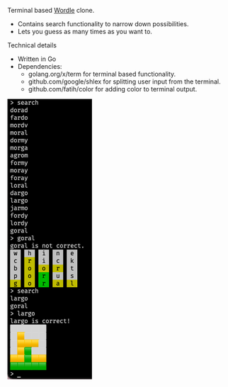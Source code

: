Terminal based [Wordle](https://www.powerlanguage.co.uk/wordle/) clone.

* Contains search functionality to narrow down possibilities.
* Lets you guess as many times as you want to.

Technical details

* Written in Go
* Dependencies: 
  * golang.org/x/term for terminal based functionality.
  * github.com/google/shlex for splitting user input from the terminal.
  * github.com/fatih/color for adding color to terminal output.

![](example_game.png)